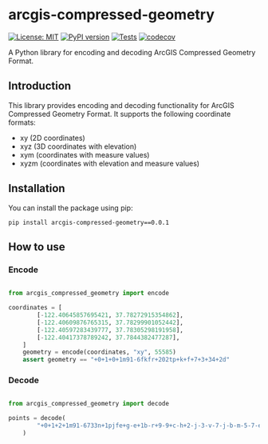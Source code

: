 # arcgis-compressed-geometry
[![License: MIT](https://img.shields.io/badge/License-MIT-yellow.svg)](https://opensource.org/licenses/MIT)
[![PyPI version](https://badge.fury.io/py/arcgis-compressed-geometry.svg)](https://badge.fury.io/py/arcgis-compressed-geometry)
[![Tests](https://github.com/maslke/py_arcgis_compressed_geometry/actions/workflows/tests.yml/badge.svg)](https://github.com/maslke/py_arcgis_compressed_geometry/actions/workflows/tests.yml)
[![codecov](https://codecov.io/gh/maslke/py_arcgis_compressed_geometry/graph/badge.svg?token=8GWDG6CGQ0)](https://codecov.io/gh/maslke/py_arcgis_compressed_geometry)

A Python library for encoding and decoding ArcGIS Compressed Geometry Format.

## Introduction

This library provides encoding and decoding functionality for ArcGIS Compressed Geometry Format. It supports the following coordinate formats:

- xy (2D coordinates)
- xyz (3D coordinates with elevation)
- xym (coordinates with measure values)
- xyzm (coordinates with elevation and measure values)

## Installation
You can install the package using pip:

```shell
pip install arcgis-compressed-geometry==0.0.1
```

## How to use

### Encode


```python

from arcgis_compressed_geometry import encode

coordinates = [
        [-122.40645857695421, 37.78272915354862],
        [-122.40609876765315, 37.78299901052442],
        [-122.40597283439777, 37.78305298191958],
        [-122.40417378789242, 37.7844382477287],
    ]
    geometry = encode(coordinates, "xy", 55585)
    assert geometry == "+0+1+0+1m91-6fkfr+202tp+k+f+7+3+34+2d"
```

### Decode

```python

from arcgis_compressed_geometry import decode

points = decode(
        "+0+1+2+1m91-6733n+1pjfe+g-e+1b-r+9-9+c-h+2-j-3-v-7-j-b-m-5-7-e-f-1a-u-6-7-4-9-3-a-1-n+1-4j|+5rg+81s+7n+i0+4f+7r+7g+ce+7n+9j+3h+7n+ib+3a+3q+45+97+1qs"
    )

```
